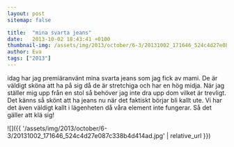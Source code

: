 ```yaml
---
layout: post
sitemap: false

title:  "mina svarta jeans"
date:   2013-10-02 18:43:41 +0100
thumbnail-img: /assets/img/2013/october/6-3/20131002_171646_524c4d27e087c338b4d414ad.jpg
author: Eva
tags: ["2013"]
---
```


idag har jag premiäranvänt mina svarta jeans som jag fick av mami. De är väldigt sköna att ha på sig då de är stretchiga och har en hög midja. När jag ställer mig upp från en stol så behöver jag inte dra upp dom vilket är trevligt.  Det känns så skönt att ha jeans nu när det faktiskt börjar bli kallt ute. Vi har det även väldigt kallt i lägenheten då våra element inte fungerar. Så det gäller att klä sig!

![]({{ '/assets/img/2013/october/6-3/20131002_171646_524c4d27e087c338b4d414ad.jpg'  | relative_url }})

